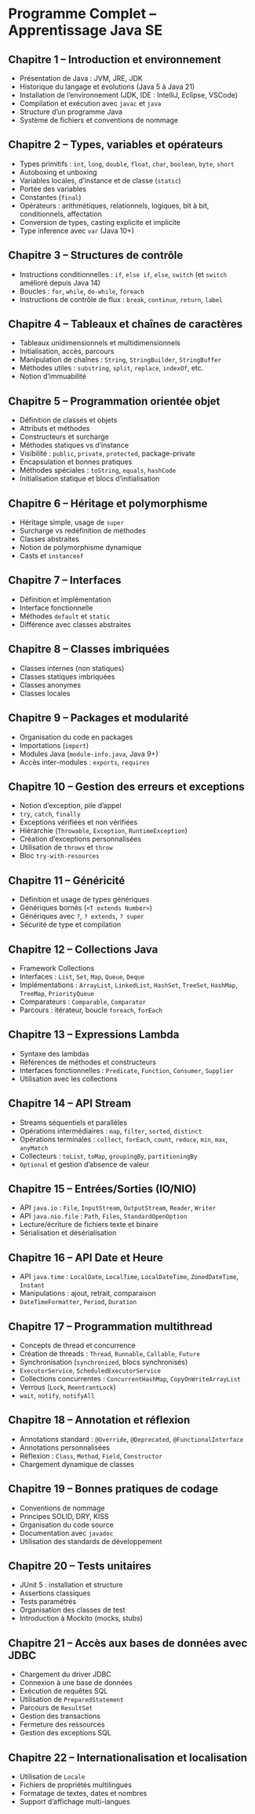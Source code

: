 # Programme Complet – Apprentissage Java SE

## Chapitre 1 – Introduction et environnement

* Présentation de Java : JVM, JRE, JDK
* Historique du langage et évolutions (Java 5 à Java 21)
* Installation de l’environnement (JDK, IDE : IntelliJ, Eclipse, VSCode)
* Compilation et exécution avec `javac` et `java`
* Structure d’un programme Java
* Système de fichiers et conventions de nommage

## Chapitre 2 – Types, variables et opérateurs

* Types primitifs : `int`, `long`, `double`, `float`, `char`, `boolean`, `byte`, `short`
* Autoboxing et unboxing
* Variables locales, d’instance et de classe (`static`)
* Portée des variables
* Constantes (`final`)
* Opérateurs : arithmétiques, relationnels, logiques, bit à bit, conditionnels, affectation
* Conversion de types, casting explicite et implicite
* Type inference avec `var` (Java 10+)

## Chapitre 3 – Structures de contrôle

* Instructions conditionnelles : `if`, `else if`, `else`, `switch` (et `switch` amélioré depuis Java 14)
* Boucles : `for`, `while`, `do-while`, `foreach`
* Instructions de contrôle de flux : `break`, `continue`, `return`, `label`

## Chapitre 4 – Tableaux et chaînes de caractères

* Tableaux unidimensionnels et multidimensionnels
* Initialisation, accès, parcours
* Manipulation de chaînes : `String`, `StringBuilder`, `StringBuffer`
* Méthodes utiles : `substring`, `split`, `replace`, `indexOf`, etc.
* Notion d’immuabilité

## Chapitre 5 – Programmation orientée objet

* Définition de classes et objets
* Attributs et méthodes
* Constructeurs et surcharge
* Méthodes statiques vs d’instance
* Visibilité : `public`, `private`, `protected`, package-private
* Encapsulation et bonnes pratiques
* Méthodes spéciales : `toString`, `equals`, `hashCode`
* Initialisation statique et blocs d’initialisation

## Chapitre 6 – Héritage et polymorphisme

* Héritage simple, usage de `super`
* Surcharge vs redéfinition de méthodes
* Classes abstraites
* Notion de polymorphisme dynamique
* Casts et `instanceof`

## Chapitre 7 – Interfaces

* Définition et implémentation
* Interface fonctionnelle
* Méthodes `default` et `static`
* Différence avec classes abstraites

## Chapitre 8 – Classes imbriquées

* Classes internes (non statiques)
* Classes statiques imbriquées
* Classes anonymes
* Classes locales

## Chapitre 9 – Packages et modularité

* Organisation du code en packages
* Importations (`import`)
* Modules Java (`module-info.java`, Java 9+)
* Accès inter-modules : `exports`, `requires`

## Chapitre 10 – Gestion des erreurs et exceptions

* Notion d’exception, pile d’appel
* `try`, `catch`, `finally`
* Exceptions vérifiées et non vérifiées
* Hiérarchie (`Throwable`, `Exception`, `RuntimeException`)
* Création d’exceptions personnalisées
* Utilisation de `throws` et `throw`
* Bloc `try-with-resources`

## Chapitre 11 – Généricité

* Définition et usage de types génériques
* Génériques bornés (`<T extends Number>`)
* Génériques avec `?`, `? extends`, `? super`
* Sécurité de type et compilation

## Chapitre 12 – Collections Java

* Framework Collections
* Interfaces : `List`, `Set`, `Map`, `Queue`, `Deque`
* Implémentations : `ArrayList`, `LinkedList`, `HashSet`, `TreeSet`, `HashMap`, `TreeMap`, `PriorityQueue`
* Comparateurs : `Comparable`, `Comparator`
* Parcours : itérateur, boucle `foreach`, `forEach`

## Chapitre 13 – Expressions Lambda

* Syntaxe des lambdas
* Références de méthodes et constructeurs
* Interfaces fonctionnelles : `Predicate`, `Function`, `Consumer`, `Supplier`
* Utilisation avec les collections

## Chapitre 14 – API Stream

* Streams séquentiels et parallèles
* Opérations intermédiaires : `map`, `filter`, `sorted`, `distinct`
* Opérations terminales : `collect`, `forEach`, `count`, `reduce`, `min`, `max`, `anyMatch`
* Collecteurs : `toList`, `toMap`, `groupingBy`, `partitioningBy`
* `Optional` et gestion d’absence de valeur

## Chapitre 15 – Entrées/Sorties (IO/NIO)

* API `java.io` : `File`, `InputStream`, `OutputStream`, `Reader`, `Writer`
* API `java.nio.file` : `Path`, `Files`, `StandardOpenOption`
* Lecture/écriture de fichiers texte et binaire
* Sérialisation et désérialisation

## Chapitre 16 – API Date et Heure

* API `java.time` : `LocalDate`, `LocalTime`, `LocalDateTime`, `ZonedDateTime`, `Instant`
* Manipulations : ajout, retrait, comparaison
* `DateTimeFormatter`, `Period`, `Duration`

## Chapitre 17 – Programmation multithread

* Concepts de thread et concurrence
* Création de threads : `Thread`, `Runnable`, `Callable`, `Future`
* Synchronisation (`synchronized`, blocs synchronisés)
* `ExecutorService`, `ScheduledExecutorService`
* Collections concurrentes : `ConcurrentHashMap`, `CopyOnWriteArrayList`
* Verrous (`Lock`, `ReentrantLock`)
* `wait`, `notify`, `notifyAll`

## Chapitre 18 – Annotation et réflexion

* Annotations standard : `@Override`, `@Deprecated`, `@FunctionalInterface`
* Annotations personnalisées
* Réflexion : `Class`, `Method`, `Field`, `Constructor`
* Chargement dynamique de classes

## Chapitre 19 – Bonnes pratiques de codage

* Conventions de nommage
* Principes SOLID, DRY, KISS
* Organisation du code source
* Documentation avec `javadoc`
* Utilisation des standards de développement

## Chapitre 20 – Tests unitaires

* JUnit 5 : installation et structure
* Assertions classiques
* Tests paramétrés
* Organisation des classes de test
* Introduction à Mockito (mocks, stubs)

## Chapitre 21 – Accès aux bases de données avec JDBC

* Chargement du driver JDBC
* Connexion à une base de données
* Exécution de requêtes SQL
* Utilisation de `PreparedStatement`
* Parcours de `ResultSet`
* Gestion des transactions
* Fermeture des ressources
* Gestion des exceptions SQL

## Chapitre 22 – Internationalisation et localisation

* Utilisation de `Locale`
* Fichiers de propriétés multilingues
* Formatage de textes, dates et nombres
* Support d’affichage multi-langues
